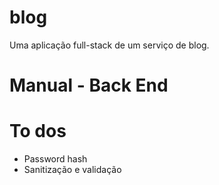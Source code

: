 # blog

Uma aplicação full-stack de um serviço de blog.

# Manual - Back End

# To dos

- Password hash
- Sanitização e validação
